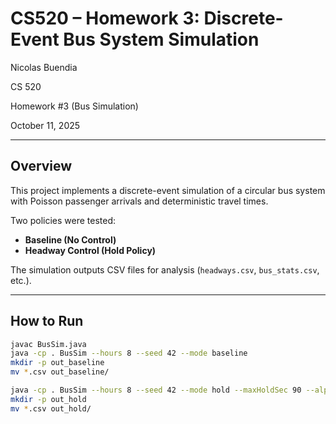 # CS520 – Homework 3: Discrete-Event Bus System Simulation
Nicolas Buendia

CS 520 

Homework #3 (Bus Simulation)  

October 11, 2025

---

## Overview
This project implements a discrete-event simulation of a circular bus system with Poisson passenger arrivals and deterministic travel times.

Two policies were tested:
- **Baseline (No Control)**
- **Headway Control (Hold Policy)**

The simulation outputs CSV files for analysis (`headways.csv`, `bus_stats.csv`, etc.).

---

## How to Run
```bash
javac BusSim.java
java -cp . BusSim --hours 8 --seed 42 --mode baseline
mkdir -p out_baseline
mv *.csv out_baseline/

java -cp . BusSim --hours 8 --seed 42 --mode hold --maxHoldSec 90 --alpha 1.0
mkdir -p out_hold
mv *.csv out_hold/
